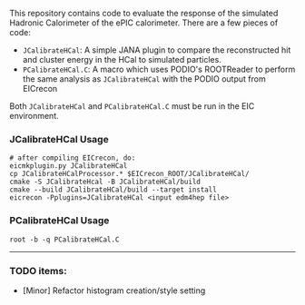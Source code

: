 This repository contains code to evaluate the response of the simulated Hadronic Calorimeter of the ePIC calorimeter. There are a few pieces of code:

  - `JCalibrateHCal`: A simple JANA plugin to compare the reconstructed hit and cluster energy in the HCal to simulated particles.
  - `PCalibrateHCal.C`: A macro which uses PODIO's ROOTReader to perform the same analysis as `JCalibrateHCal` with the PODIO output from EICrecon

Both `JCalibrateHCal` and `PCalibrateHCal.C` must be run in the EIC environment.

### JCalibrateHCal Usage
```
# after compiling EICrecon, do:
eicmkplugin.py JCalibrateHCal
cp JCalibrateHCalProcessor.* $EICrecon_ROOT/JCalibrateHCal/
cmake -S JCalibrateHcal -B JCalibrateHCal/build
cmake --build JCalibrateHCal/build --target install
eicrecon -Pplugins=JCalibrateHCal <input edm4hep file>
```

### PCalibrateHCal Usage
```
root -b -q PCalibrateHCal.C
```

---

### TODO items:
  - [Minor] Refactor histogram creation/style setting
